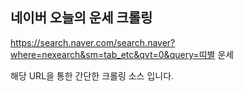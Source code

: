 ## 네이버 오늘의 운세 크롤링
https://search.naver.com/search.naver?where=nexearch&sm=tab_etc&qvt=0&query=띠별 운세

해당 URL을 통한 간단한 크롤링 소스 입니다.